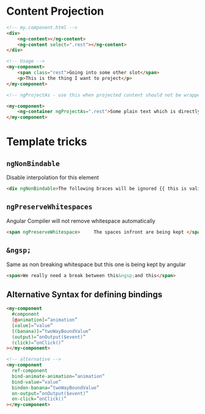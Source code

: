 

# Content Projection

```html
<!-- my.component.html -->
<div>
    <ng-content></ng-content>
    <ng-content select=".rest"></ng-content>
</div>

<!-- Usage --> 
<my-component>
    <span class="rest">Going into some other slot</span> 
    <p>This is the thing I want to project</p>
</my-component>

<!-- ngProjectAs - use this when projected content should not be wrapped in an element -->

<my-component>
    <ng-container ngProjectAs=".rest">Some plain text which is directly inserted</ng-container>
</my-component>
```


# Template tricks

## `ngNonBindable`

Disable interpolation for this element

```html
<div ngNonBindable>The following braces will be ignored {{ this is valid content }}</div>
```

## `ngPreserveWhitespaces`

Angular Compiler will not remove whitespace automatically

```html
<span ngPreserveWhitespace>     The spaces infront are being kept </span>
```

## `&ngsp;`

Same as non breaking whitespace but this one is being kept by angular


```html
<span>We really need a break between this&ngsp;and this</span>
```

## Alternative Syntax for defining bindings

```html
<my-component
  #component
  [@animation]=”animation”
  [value]=”value”
  [(banana)]=”twoWayBoundValue”
  (output)=”onOutput($event)”
  (click)=”onClick()”
></my-component>

<!-- alternative -->
<my-component
  ref-component
  bind-animate-animation=”animation”
  bind-value=”value”
  bindon-banana=”twoWayBoundValue”
  on-output=”onOutput($event)”
  on-click=”onClick()”
></my-component>
```


